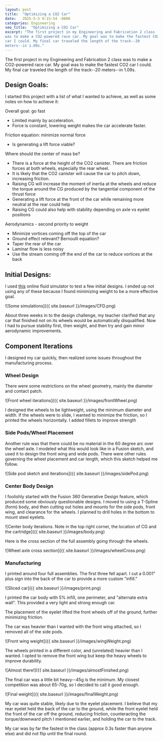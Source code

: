 ```yaml
---
layout: post
title:  "Optimizing a CO2 Car"
date:   2025-5-5 9:15:54 -0800
categories: Engineering
seo_title:  "Optimizing a CO2 Car"
excerpt: "The first project in my Engineering and Fabrication 2 class
was to make a CO2-powered race car. My goal was to make the fastest CO2
car I could. My final car traveled the length of the track--20
meters--in 1.09s."
---
```


The first project in my Engineering and Fabrication 2 class was to make
a CO2-powered race car. My goal was to make the fastest CO2 car I could.
My final car traveled the length of the track--20 meters--in 1.09s.

## Design Goals:

I started this project with a list of what I wanted to achieve, as well
as some notes on how to achieve it:

Overall goal: go fast
- Limited mainly by acceleration.
- Force is constant, lowering weight makes the car accelerate faster.

Friction equation: minimize normal force
- Is generating a lift force viable?

Where should the center of mass be?
- There is a force at the height of the CO2 canister. There are friction
  forces at both wheels, especially the rear wheel.
- It is likely that the CO2 canister will cause the car to pitch down,
  increasing friction.
- Raising CG will increase the moment of inertia at the wheels and
  reduce the torque around the CG produced by the tangential component
  of the thrust force
- Generating a lift force at the front of the car while remaining more
  neutral at the rear could help
- Raising CG could also help with stability depending on axle vs eyelet
  positions

Aerodynamics - second priority to weight
- Minimize vortices coming off the top of the car
- Ground effect relevant? Bernoulli equation?
- Taper the rear of the car
- Laminar flow is less noisy
- Use the stream coming off the end of the car to reduce vortices at the back

## Initial Designs:

I used [this](https://physics.weber.edu/schroeder/fluids/) online fluid
simulator to test a few initial designs. I ended up not using any of
these because I found minimizing weight to be a more effective goal.

![Some simulations]({{ site.baseurl }}/images/CFD.png)

About three weeks in to the design challenge, my teacher clarified that
any car that finished not on its wheels would be automatically
disqualified. Now I had to pursue stability first, then weight, and then
try and gain minor aerodynamic improvements.

## Component Iterations

I designed my car quickly, then realized some issues throughout the
manufacturing process.

### Wheel Design

There were some restrictions on the wheel geometry, mainly the
diameter and contact patch. 

![Front wheel iterations]({{ site.baseurl }}/images/frontWheel.png)

I designed the wheels to be lightweight, using the minimum diameter and
width. If the wheels were to slide, I wanted to minimize the friction,
so I printed the wheels horizontally. I added fillets to improve
strength

### Side Pods/Wheel Placement

Another rule was that there could be no material in the 60 degree arc
over the wheel axle. I modeled what this would look like in a Fusion
sketch, and used it to design the front wing and wide pods. There were
other rules governing the wheel placement and car length, which this
sketch helped me follow.

![Side pod sketch and iterations]({{ site.baseurl }}/images/sidePod.png)

### Center Body Design

I foolishly started with the Fusion 360 Generative Design feature, which
produced some obviously questionable designs. I moved to using a
T-Spline (form) body, and then cutting out holes and mounts for the side
pods, front wing, and clearance for the wheels. I planned to drill holes
in the bottom to mount steel eyelets.

![Center body iterations. Note in the top right corner, the location of
CG and the cartridge]({{ site.baseurl }}/images/body.png)

Here is the cross section of the full assembly going through the wheels.

![Wheel axle cross section]({{ site.baseurl }}/images/wheelCross.png)

### Manufacturing

I printed around four full assemblies. The first three fell apart. I cut
a 0.001" plus sign into the back of the car to provide a more custom
"infill."

![Sliced car]({{ site.baseurl }}/images/print.png)

I printed the car body with 5% infill, one perimeter, and "alternate
extra wall". This provided a very light and strong enough car.

The placement of the eyelet lifted the front wheels off of the ground,
further minimizing friction.

The car was heavier than I wanted with the front wing attached, so I
removed all of the side pods.

![Front wing weight]({{ site.baseurl }}/images/wingWeight.png)

The wheels printed in a different color, and (unrelated) heavier than I
wanted. I opted to remove the front wing but keep the heavy wheels to
improve durability.

![Almost there!]({{ site.baseurl }}/images/almostFinished.png)

The final car was a little bit heavy--45g is the minimum. My closest
competition was about 65-70g, so I decided to call it good enough.

![Final weight]({{ site.baseurl }}/images/finalWeight.png)

My car was quite stable, likely due to the eyelet placement. I believe
that my rear eyelet held the back of the car to the ground, while the
front eyelet held the front of the car off the ground, reducing
friction, counteracting the torque/downward pitch I mentioned earlier,
and holding the car to the track.

My car was by far the fastest in the class (approx 0.3s faster than
anyone else) and did not flip until the final round.


